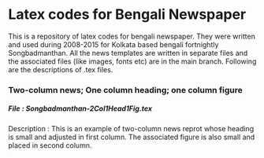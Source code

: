 # Latex codes for Bengali Newspaper
This is a repository of latex codes for bengali newspaper. They were written and used during 2008-2015 for Kolkata based bengali fortnightly Songbadmanthan. All the news templates are written in separate files and the associated files (like images, fonts etc) are in the main branch. Following are the descriptions of .tex files. 

### Two-column news; One column heading; one column figure
##### File : Songbadmanthan-2Col1Head1Fig.tex 
Description : This is an example of two-column news reprot whose heading is small and adjusted in first column. The associated figure is also small and placed in second column. 
